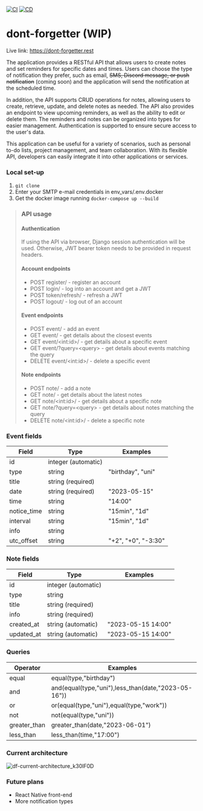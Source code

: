 [![CI](https://github.com/zmilv/dont-forgetter/actions/workflows/ci.yml/badge.svg)](https://github.com/zmilv/dont-forgetter/actions/workflows/ci.yml)
[![CD](https://github.com/zmilv/dont-forgetter/actions/workflows/cd.yml/badge.svg)](https://github.com/zmilv/dont-forgetter/actions/workflows/cd.yml)

# dont-forgetter (WIP)

Live link: https://dont-forgetter.rest

The application provides a RESTful API that allows users to create notes and set reminders for specific dates and times. Users can choose the type of notification they prefer, such as email, ~~SMS, Discord message, or push notification~~ (coming soon) and the application will send the notification at the scheduled time. 

In addition, the API supports CRUD operations for notes, allowing users to create, retrieve, update, and delete notes as needed. The API also provides an endpoint to view upcoming reminders, as well as the ability to edit or delete them. The reminders and notes can be organized into types for easier management. Authentication is supported to ensure secure access to the user's data.

This application can be useful for a variety of scenarios, such as personal to-do lists, project management, and team collaboration. With its flexible API, developers can easily integrate it into other applications or services. 


### Local set-up
1. ```git clone```
2. Enter your SMTP e-mail credentials in env_vars/.env.docker
3. Get the docker image running ```docker-compose up --build```

>### API usage
> #### Authentication
> If using the API via browser, Django session authentication will be used.
> Otherwise, JWT bearer token needs to be provided in request headers.
> #### Account endpoints
> - POST register/ - register an account
> - POST login/ - log into an account and get a JWT
> - POST token/refresh/ - refresh a JWT
> - POST logout/ - log out of an account
> #### Event endpoints
> - POST event/ - add an event
> - GET event/ - get details about the closest events
> - GET event/\<int:id\>/ - get details about a specific event
> - GET event/?query=\<query\> - get details about events matching the query
> - DELETE event/\<int:id\>/ - delete a specific event
> #### Note endpoints
> - POST note/ - add a note
> - GET note/ - get details about the latest notes
> - GET note/\<int:id\>/ - get details about a specific note
> - GET note/?query=\<query\> - get details about notes matching the query
> - DELETE note/\<int:id\>/ - delete a specific note

### Event fields
| Field       | Type                | Examples            |
|-------------|---------------------|---------------------|
| id          | integer (automatic) |                     |
| type        | string              | "birthday", "uni"   |
| title       | string (required)   |                     |
| date        | string (required)   | "2023-05-15"        |
| time        | string              | "14:00"             |
| notice_time | string              | "15min", "1d"       |
| interval    | string              | "15min", "1d"       |
| info        | string              |                     |
| utc_offset  | string              | "+2", "+0", "-3:30" |

### Note fields
| Field      | Type                | Examples           |
|------------|---------------------|--------------------|
| id         | integer (automatic) |                    |
| type       | string              |                    |
| title      | string (required)   |                    |
| info       | string (required)   |                    |
| created_at | string (automatic)  | "2023-05-15 14:00" |
| updated_at | string (automatic)  | "2023-05-15 14:00" |

### Queries
| Operator     | Examples                                            |
|--------------|-----------------------------------------------------|
| equal        | equal(type,"birthday")                              |
| and          | and(equal(type,"uni"),less_than(date,"2023-05-16")) |
| or           | or(equal(type,"uni"),equal(type,"work"))            |
| not          | not(equal(type,"uni"))                              |
| greater_than | greater_than(date,"2023-06-01")                     |
| less_than    | less_than(time,"17:00")                             |

### Current architecture
![df-current-architecture_k30lF0D](https://github.com/zmilv/dont-forgetter/assets/27917439/87dcd5c5-b97d-48a0-844c-c1bff60c89d4)

### Future plans
- React Native front-end
- More notification types
